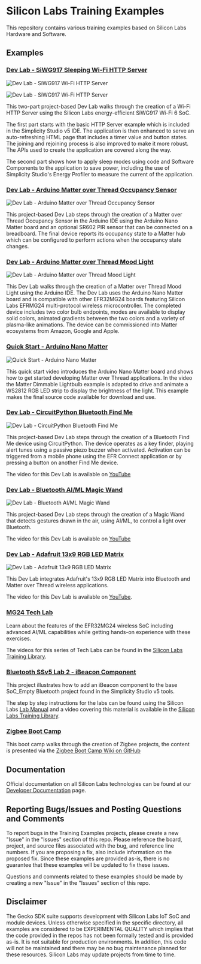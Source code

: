 # Silicon Labs Training Examples #

This repository contains various training examples based on Silicon Labs Hardware and Software.

## Examples ##

### [Dev Lab - SiWG917 Sleeping Wi-Fi HTTP Server](dev_lab_wifi_http_server/README.md)

![Dev Lab - SiWG917 Wi-Fi HTTP Server](images/dev_lab_wifi_http_server_200p.png)

![Dev Lab - SiWG917 Wi-Fi HTTP Server](images/dev_lab_sleeping_wifi_http_server_200p.png)

This two-part project-based Dev Lab walks through the creation of a Wi-Fi HTTP Server using the Silicon Labs energy-efficient SiWG917 Wi-Fi 6 SoC. 

The first part starts with the basic HTTP Server example which is included in the Simplicity Studio v5 IDE. The application is then enhanced to serve an auto-refreshing HTML page that includes a timer value and button states. The joining and rejoining process is also improved to make it more robust. The APIs used to create the application are covered along the way.

The second part shows how to apply sleep modes using code and Software Components  to the application to save power, including the use of Simplicity Studio's Energy Profiler to measure the current of the application.

### [Dev Lab - Arduino Matter over Thread Occupancy Sensor](dev_lab_arduino_matter_occupancy_sensor/README.md)

![Dev Lab - Arduino Matter over Thread Occupancy Sensor](images/Arduino-Matter-Occupancy-Sensor-200p.png)

This project-based Dev Lab steps through the creation of a Matter over Thread Occupancy Sensor in the Arduino IDE using the Arduino Nano Matter board and an optional SR602 PIR sensor that can be connected on a breadboard. The final device reports its occupancy state to a Matter hub which can be configured to perform actions when the occupancy state changes.

### [Dev Lab - Arduino Matter over Thread Mood Light](dev_lab_arduino_matter_mood_light/README.md)

![Dev Lab - Arduino Matter over Thread Mood Light](images/Arduino-Matter-Mood-Light-200p.png)

This Dev Lab walks through the creation of a Matter over Thread Mood Light using the Arduino IDE. The Dev Lab uses the Arduino Nano Matter board and is compatible with other EFR32MG24 boards featuring Silicon Labs EFRMG24 multi-protocol wireless microcontroller. The completed device includes two color bulb endpoints, modes are available to display solid colors, animated gradients between the two colors and a variety of plasma-like animations. The device can be commissioned into Matter ecosystems from Amazon, Google and Apple.

### [Quick Start - Arduino Nano Matter](quick_start_arduino_nano_matter/README.md)

![Quick Start - Arduino Nano Matter](images/Arduino-Nano-Matter-200p.png)

This quick start video introduces the Arduino Nano Matter board and shows how to get started developing Matter over Thread applications. In the video the Matter Dimmable Lightbulb example is adapted to drive and animate a WS2812 RGB LED strip to display the brightness of the light. This example makes the final source code available for download and use.

### [Dev Lab - CircuitPython Bluetooth Find Me](dev_lab_circuitpython_bluetooth_find_me/README.md)

![Dev Lab - CircuitPython Bluetooth Find Me](images/Find-Me-200p.png)

This project-based Dev Lab steps through the creation of a Bluetooth Find Me device using CircuitPython. The device operates as a key finder, playing alert tunes using a passive piezo buzzer when activated. Activation can be triggered from a mobile phone using the EFR Connect application or by pressing a button on another Find Me device.

The video for this Dev Lab is available on [YouTube](https://youtu.be/snjrxlaGtik)

### [Dev Lab - Bluetooth AI/ML Magic Wand](dev_lab_bluetooth_ai_ml_magic_wand/README.md)

![Dev Lab - Bluetooth AI/ML Magic Wand](images/Magic-Wand-200p.png)

This project-based Dev Lab steps through the creation of a Magic Wand that detects gestures drawn in the air, using AI/ML, to control a light over Bluetooth. 

The video for this Dev Lab is available on [YouTube](https://youtu.be/ONrmMEgFYMo)

### [Dev Lab - Adafruit 13x9 RGB LED Matrix](dev_lab_adafruit_13x9_rgb_led_matrix/README.md) 

![Dev Lab - Adafruit 13x9 RGB LED Matrix](images/LED-Matrix-200p.png)

This Dev Lab integrates Adafruit's 13x9 RGB LED Matrix into Bluetooth and Matter over Thread wireless applications. 

The video for this Dev Lab is available on [YouTube](https://youtu.be/eNGRJq4ZlzU).

### [MG24 Tech Lab](mg24_tech_lab/README.md)

Learn about the features of the EFR32MG24 wireless SoC including advanced AI/ML capabilities while getting hands-on experience with these exercises. 

The videos for this series of Tech Labs can be found in the [Silicon Labs Training Library](https://www.silabs.com/support/training/mg24-tech-lab-workshop-series).

### [Bluetooth SSv5 Lab 2 - iBeacon Component](bluetooth_ssv5_lab2_ibeacon_component/README.md)

This project illustrates how to add an iBeacon component to the base SoC_Empty Bluetooth project found in the Simplicity Studio v5 tools.

The step by step instructions for the labs can be found using the Silicon Labs [Lab Manual](https://docs.silabs.com/bluetooth/3.0/lab-manuals/getting-started-with-bluetooth-in-simplicity-studio-v5#lab-2---turn-soc-empty-into-an-ibeacon-using-project-configurator) and a video covering this material is available in the [Silicon Labs Training Library](https://www.silabs.com/support/training/bg22-series-adding-components-to-bluetooth-design/adding-components-to-bluetooth-Lab-2).

### [Zigbee Boot Camp](zigbee_boot_camp/README.md)

This boot camp walks through the creation of Zigbee projects, the content is presented via the [Zigbee Boot Camp Wiki on GitHub](https://github.com/SiliconLabs/IoT-Developer-Boot-Camp/wiki/Zigbee-Boot-Camp)

## Documentation ##

Official documentation on all Silicon Labs technologies can be found at our [Developer Documentation](https://docs.silabs.com/) page.

## Reporting Bugs/Issues and Posting Questions and Comments ##

To report bugs in the Training Examples projects, please create a new "Issue" in the "Issues" section of this repo. Please reference the board, project, and source files associated with the bug, and reference line numbers. If you are proposing a fix, also include information on the proposed fix. Since these examples are provided as-is, there is no guarantee that these examples will be updated to fix these issues.

Questions and comments related to these examples should be made by creating a new "Issue" in the "Issues" section of this repo.

## Disclaimer ##

The Gecko SDK suite supports development with Silicon Labs IoT SoC and module devices. Unless otherwise specified in the specific directory, all examples are considered to be EXPERIMENTAL QUALITY which implies that the code provided in the repos has not been formally tested and is provided as-is.  It is not suitable for production environments.  In addition, this code will not be maintained and there may be no bug maintenance planned for these resources. Silicon Labs may update projects from time to time.
